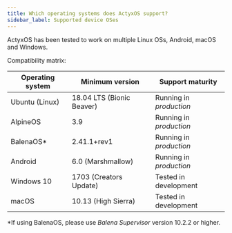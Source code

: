 ```yaml
---
title: Which operating systems does ActyxOS support?
sidebar_label: Supported device OSes
---
```


ActyxOS has been tested to work on multiple Linux OSs, Android, macOS and Windows.

Compatibility matrix:

| Operating system | Minimum version           | Support maturity       |
|------------------|---------------------------|------------------------|
| Ubuntu (Linux)   | 18.04 LTS (Bionic Beaver) | Running in _production_  |
| AlpineOS         | 3.9                       | Running in _production_  |
| BalenaOS*        | 2.41.1+rev1               | Running in _production_  |
| Android          | 6.0 (Marshmallow)         | Running in _production_  |
| Windows 10       | 1703 (Creators Update)    | Tested in development  |
| macOS            | 10.13 (High Sierra)       | Tested in development  |

*If using BalenaOS, please use _Balena Supervisor_ version 10.2.2 or higher.
